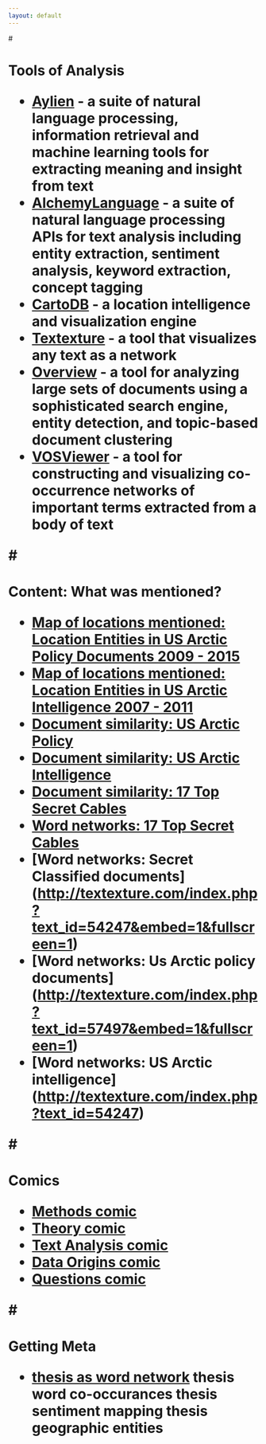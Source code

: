 ```yaml
---
layout: default
---
```


#<h1> Tools of Analysis
* [Aylien](http://aylien.com/) - a suite of natural language processing, information retrieval and machine learning tools for extracting meaning and insight from text
* [AlchemyLanguage](https://www.ibm.com/smarterplanet/us/en/ibmwatson/developercloud/alchemy-language.html) - a suite of natural language processing APIs for text analysis including entity extraction, sentiment analysis, keyword extraction, concept tagging
* [CartoDB](https://cartodb.com/) - a location intelligence and visualization engine
* [Textexture](http://textexture.com/) - a tool that visualizes any text as a network
* [Overview](https://blog.overviewdocs.com/about/) - a tool for analyzing large sets of documents using a sophisticated search engine, entity detection, and topic-based document clustering 
* [VOSViewer](http://www.vosviewer.com/) - a tool for constructing and visualizing co-occurrence networks of important terms extracted from a body of text

#<h1> Content: What was mentioned?
* [Map of locations mentioned: Location Entities in US Arctic Policy Documents 2009 - 2015](https://shuggielee.cartodb.com/viz/c66b600a-eb91-11e4-afd8-0e8dde98a187/embed_map)
* [Map of locations mentioned: Location Entities in US Arctic Intelligence 2007 - 2011](https://shuggielee.cartodb.com/viz/8b64bf38-df1b-11e4-895a-0e8dde98a187/public_map)
* [Document similarity: US Arctic Policy](https://www.overviewdocs.com/documentsets/6608/job-10482)
* [Document similarity: US Arctic Intelligence](https://www.overviewdocs.com/documentsets/7104/tree-30511447670786)
* [Document similarity: 17 Top Secret Cables](https://www.overviewdocs.com/documentsets/7104/tree-30511447670788)
* [Word networks: 17 Top Secret Cables](http://textexture.com/index.php?text_id=54247&embed=1&fullscreen=1)
* [Word networks: Secret Classified documents] (http://textexture.com/index.php?text_id=54247&embed=1&fullscreen=1)
* [Word networks: Us Arctic policy documents] (http://textexture.com/index.php?text_id=57497&embed=1&fullscreen=1) 
* [Word networks: US Arctic intelligence] (http://textexture.com/index.php?text_id=54247)

#<h1> Comics
* [Methods comic](https://drive.google.com/file/d/0B7i8vRYAH8JvMTNpdTE5UzRSUW8/view?usp=sharing)
* [Theory comic](https://drive.google.com/open?id=0B7i8vRYAH8JvV09QQ1pJMXcwSzA)
* [Text Analysis comic](https://drive.google.com/file/d/0B7i8vRYAH8JvNEp6RUFLN3hlc0k/view?usp=sharing)
* [Data Origins comic](https://drive.google.com/open?id=0B7i8vRYAH8JvR3RJMXVJRUpHRU0)
* [Questions comic](https://drive.google.com/open?id=0B7i8vRYAH8JvU2ZOVmFXVC1lWGM)

#<h1> Getting Meta
* [thesis as word network](http://textexture.com/index.php?text_id=67439&embed=1&fullscreen=1)
thesis word co-occurances
thesis sentiment
mapping thesis geographic entities


